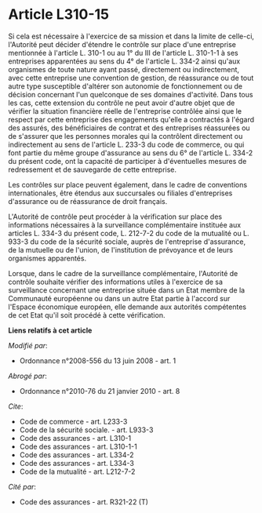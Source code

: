 # Article L310-15

Si cela est nécessaire à l'exercice de sa mission et dans la limite de celle-ci, l'Autorité peut décider d'étendre le
contrôle sur place d'une entreprise mentionnée à l'article L. 310-1 ou au 1° du III de l'article L. 310-1-1 à ses entreprises
apparentées au sens du 4° de l'article L. 334-2 ainsi qu'aux organismes de toute nature ayant passé, directement ou
indirectement, avec cette entreprise une convention de gestion, de réassurance ou de tout autre type susceptible d'altérer
son autonomie de fonctionnement ou de décision concernant l'un quelconque de ses domaines d'activité. Dans tous les cas,
cette extension du contrôle ne peut avoir d'autre objet que de vérifier la situation financière réelle de l'entreprise
contrôlée ainsi que le respect par cette entreprise des engagements qu'elle a contractés à l'égard des assurés, des
bénéficiaires de contrat et des entreprises réassurées ou de s'assurer que les personnes morales qui la contrôlent
directement ou indirectement au sens de l'article L. 233-3 du code de commerce, ou qui font partie du même groupe d'assurance
au sens du 6° de l'article L. 334-2 du présent code, ont la capacité de participer à d'éventuelles mesures de redressement et
de sauvegarde de cette entreprise. 

Les contrôles sur place peuvent également, dans le cadre de conventions internationales, être étendus aux succursales ou
filiales d'entreprises d'assurance ou de réassurance de droit français.

L'Autorité de contrôle peut procéder à la vérification sur place des informations nécessaires à la surveillance
complémentaire instituée aux articles L. 334-3 du présent code, L. 212-7-2 du code de la mutualité ou L. 933-3 du code de la
sécurité sociale, auprès de l'entreprise d'assurance, de la mutuelle ou de l'union, de l'institution de prévoyance et de
leurs organismes apparentés. 

Lorsque, dans le cadre de la surveillance complémentaire, l'Autorité de contrôle souhaite vérifier des informations utiles à
l'exercice de sa surveillance concernant une entreprise située dans un Etat membre de la Communauté européenne ou dans un
autre Etat partie à l'accord sur l'Espace économique européen, elle demande aux autorités compétentes de cet Etat qu'il soit
procédé à cette vérification.

**Liens relatifs à cet article**

_Modifié par_:

  - Ordonnance n°2008-556 du 13 juin 2008 - art. 1

_Abrogé par_:

  - Ordonnance n°2010-76 du 21 janvier 2010 - art. 8

_Cite_:

  - Code de commerce - art. L233-3
  - Code de la sécurité sociale. - art. L933-3
  - Code des assurances - art. L310-1
  - Code des assurances - art. L310-1-1
  - Code des assurances - art. L334-2
  - Code des assurances - art. L334-3
  - Code de la mutualité - art. L212-7-2

_Cité par_:

  - Code des assurances - art. R321-22 (T)
